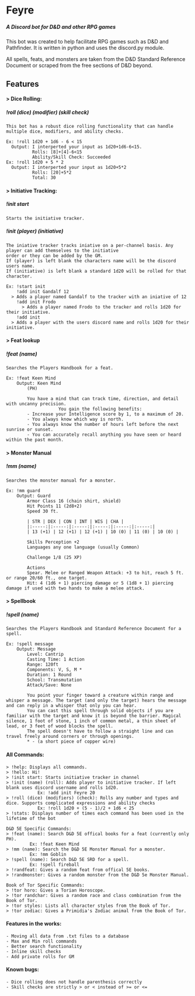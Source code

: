 # Feyre
##### A Discord bot for D&amp;D and other RPG games

This bot was created to help facilitate RPG games such as D&D and Pathfinder. 
It is written in python and uses the discord.py module. 

All spells, feats, and monsters are taken from the D&D Standard Reference Document or scraped
from the free sections of D&D beyond.

## Features
#### > Dice Rolling:
##### !roll (dice) (modifier) (skill check)
	This bot has a robust dice rolling functionality that can handle multiple dice, modifiers, and ability checks.
	
    Ex: !roll 1d20 + 1d6 - 6 < 15
      Output: I interperted your input as 1d20+1d6-6<15.
              Rolls: [8]+[4]-6<15
              Ability/Skill Check: Succeeded
    Ex: !roll 1d20 + 5 * 2
      Output: I interperted your input as 1d20+5*2
              Rolls: [20]+5*2
              Total: 30
#### > Initiative Tracking:
##### !init start
	Starts the initiative tracker.
##### !init (player) (initiative)
	The iniative tracker tracks iniative on a per-channel basis. Any player can add themselves to the initiative 
	order or they can be added by the GM. 
	If (player) is left blank the characters name will be the discord users name. 
	If (initiative) is left blank a standard 1d20 will be rolled for that character.
	
	Ex: !start init
	    !add init Gandalf 12
      > Adds a player named Gandalf to the tracker with an iniative of 12
	    !add init Frodo
		  > Adds a player named Frodo to the tracker and rolls 1d20 for their initiative.
	    !add init
      > Adds a player with the users discord name and rolls 1d20 for their initiative.
#### > Feat lookup
##### !feat (name)
	Searches the Players Handbook for a feat.
	
	Ex: !feat Keen Mind
		Output: Keen Mind
            (PH)

            You have a mind that can track time, direction, and detail with uncanny precision. 
						You gain the following benefits:
            - Increase your Intelligence score by 1, to a maximum of 20.
            - You always know which way is north.
            - You always know the number of hours left before the next sunrise or sunset.
            - You can accurately recall anything you have seen or heard within the past month.

#### > Monster Manual
##### !mm (name)
	Searches the monster manual for a monster.
	
	Ex: !mm guard
		Output: Guard
            Armor Class 16 (chain shirt, shield)
            Hit Points 11 (2d8+2)
            Speed 30 ft.

            | STR | DEX | CON | INT | WIS | CHA |
            |:-----:|:-----:|:-----:|:-----:|:-----:|:-----:|
            | 13 (+1) | 12 (+1) | 12 (+1) | 10 (0) | 11 (0) | 10 (0) |
						
            Skills Perception +2
            Languages any one language (usually Common)

            Challenge 1/8 (25 XP)

            Actions
            Spear. Melee or Ranged Weapon Attack: +3 to hit, reach 5 ft. or range 20/60 ft., one target. 
            Hit: 4 (1d6 + 1) piercing damage or 5 (1d8 + 1) piercing damage if used with two hands to make a melee attack.
						
#### > Spellbook
##### !spell (name)
	Searches the Players Handbook and Standard Reference Document for a spell.
	
	Ex: !spell message
		Output: Message
            Level: Cantrip
            Casting Time: 1 Action
            Range: 120ft
            Components: V, S, M *
            Duration: 1 Round
            School: Transmutation
            Attack/Save: None

            You point your finger toward a creature within range and whisper a message. The target (and only the target) hears the message and can reply in a whisper that only you can hear.
            You can cast this spell through solid objects if you are familiar with the target and know it is beyond the barrier. Magical silence, 1 foot of stone, 1 inch of common metal, a thin sheet of lead, or 3 feet of wood blocks the spell.
            The spell doesn't have to follow a straight line and can travel freely around corners or through openings.
            * - (a short piece of copper wire)
		
#### All Commands:
	> !help: Displays all commands.
	> !hello: Hi!
	> !init start: Starts initiative tracker in channel
	> !init (name) (roll): Adds player to initiative tracker. If left blank uses discord username and rolls 1d20.
				Ex: !add init Feyre 20
	> !roll (dice) (modifiers) (check): Rolls any number and types and dice. Supports complicated expressions and ability checks
				Ex: !roll 1d20 + (5 - 1)/2 + 1d6 < 25
	> !stats: Displays number of times each command has been used in the lifetime of the bot

	D&D 5E Specific Commands:
	> !feat (name): Search D&D 5E offical books for a feat (currently only PH). 
			 Ex: !feat Keen Mind
	> !mm (name): Search the D&D 5E Monster Manual for a monster. 
			 Ex: !mm Goblin
	> !spell (name): Search D&D 5E SRD for a spell. 
			 Ex: !spell fireball
	> !randfeat: Gives a random feat from offical 5E books.
	> !randmonster: Gives a random monster from the D&D 5e Monster Manual.

	Book of Tor Specific Commands:
	> !tor horo: Gives a Torian Horoscope.
	> !tor randchar: Gives a random race and class combination from the Book of Tor.
	> !tor styles: Lists all character styles from the Book of Tor.
	> !tor zodiac: Gives a Primidia's Zodiac animal from the Book of Tor.
	
#### Features in the works:
	- Moving all data from .txt files to a database
	- Max and Min roll commands
	- Better search functionality
	- Inline skill checks
	- Add private rolls for GM

#### Known bugs:
	- Dice rolling does not handle parenthesis correctly
	- Skill checks are strictly > or < instead of >= or <=
